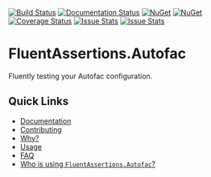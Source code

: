 [![Build Status](https://ci.appveyor.com/api/projects/status/9l0ibv4tjx9a9m57?svg=true)](https://ci.appveyor.com/project/awesome-inc-build/autofac-testinghelpers) 
[![Documentation Status](https://readthedocs.org/projects/autofactestinghelpers/badge/?version=latest)](http://autofactestinghelpers.readthedocs.org/en/latest/) 
[![NuGet](https://img.shields.io/nuget/v/Autofac.TestingHelpers.svg?style=flat-square)](https://www.nuget.org/packages/Autofac.TestingHelpers/) 
[![NuGet](https://img.shields.io/nuget/dt/Autofac.TestingHelpers.svg?style=flat-square)](https://www.nuget.org/packages/Autofac.TestingHelpers/) 
[![Coverage Status](https://coveralls.io/repos/awesome-inc/AutoFac.TestingHelpers/badge.svg?branch=develop&service=github)](https://coveralls.io/github/awesome-inc/AutoFac.TestingHelpers)
[![Issue Stats](http://issuestats.com/github/awesome-inc/Autofac.TestingHelpers/badge/issue)](http://issuestats.com/github/awesome-inc/Autofac.TestingHelpers)
[![Issue Stats](http://issuestats.com/github/awesome-inc/Autofac.TestingHelpers/badge/pr)](http://issuestats.com/github/awesome-inc/Autofac.TestingHelpers)

# FluentAssertions.Autofac

Fluently testing your Autofac configuration.

## Quick Links

- [Documentation](http://fluentassertionsautofac.readthedocs.org/en/latest)
- [Contributing](https://github.com/awesome-inc/FluentAssertions.Autofac/blob/develop/CONTRIBUTING.md)
- [Why?](http://fluentassertionsautofac.readthedocs.org/en/latest/why)
- [Usage](http://fluentassertionsautofac.readthedocs.org/en/latest/usage/usage/)
- [FAQ](http://fluentassertionsautofac.readthedocs.org/en/latest/faq/)
- [Who is using `FluentAssertions.Autofac`?](http://fluentassertionsautofac.readthedocs.org/en/latest/who/)

